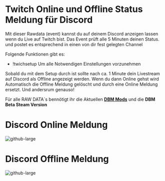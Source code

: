 # Twitch Online und Offline Status Meldung für Discord

Mit dieser Rawdata (event) kannst du auf deinem Discord anzeigen lassen wenn du Live auf Twitch bist. Das Event prüft alle 5 Minuten deinen Status. und postet es entsprechend in einen von dir fest gelegten Channel

Folgende Funktionen gibt es:
- !twichsetup Um alle Notwendigen Einstellungen vorzunehmen

Sobald du mit dem Setup durch ist sollte nach ca. 1 Minute dein Livestream auf Discord als Offline angezeigt werden. Wenn du dann Online gehst wird Automatisch die Offline Meldung gelöscht und durch eine Online Meldung ersetzt. Und andersrum genauso!

Für alle RAW DATA´s bennötigt ihr die Aktuellen **[DBM Mods](https://github.com/Discord-Bot-Maker-Mods/DBM-Mods)** und die **DBM Beta Steam Version**

# Discord Online Meldung
![github-large](https://i.imgur.com/YIeJAs1.jpg)

# Discord Offline Meldung
![github-large](https://i.imgur.com/bpZ5fjJ.jpg)
